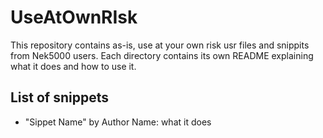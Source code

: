 # UseAtOwnRIsk

This repository contains as-is, use at your own risk usr files and snippits from Nek5000 users.
Each directory contains its own README explaining what it does and how to use it.


## List of snippets
 - "Sippet Name" by Author Name: what it does
